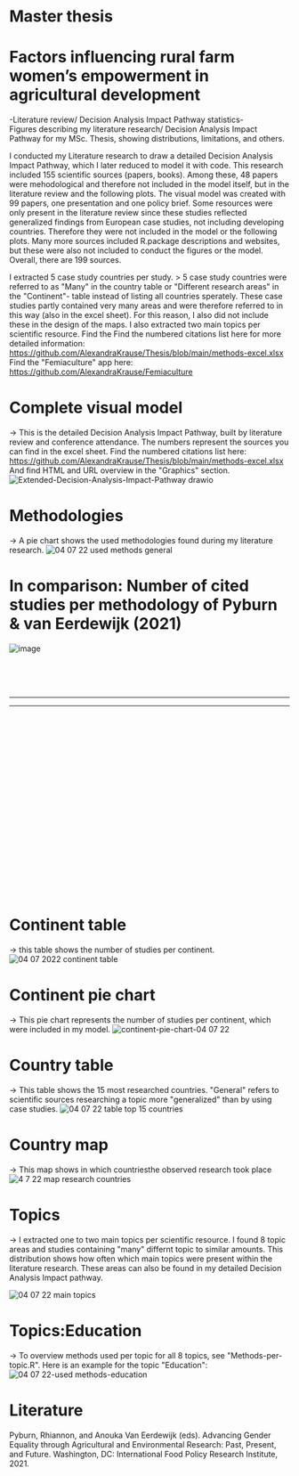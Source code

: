# Master thesis 
# Factors influencing rural farm women’s empowerment in agricultural development

-Literature review/ Decision Analysis Impact Pathway statistics-
<br>
Figures describing my literature research/ Decision Analysis Impact Pathway for my MSc. Thesis, showing distributions, limitations, and others.

I conducted my Literature research to draw a detailed Decision Analysis Impact Pathway, which I later reduced to model it with code. This research included 155 scientific sources (papers, books). Among these, 48 papers were mehodological and therefore not included in the model itself, but in the literature review and the following plots. The visual model was created with 99 papers, one presentation and one policy brief. Some resources were only present in the literature review since these studies reflected generalized findings from European case studies, not including developing countries. Therefore they were not included in the model or the following plots.
Many more sources included R.package descriptions and websites, but these were also not included to conduct the figures or the model. Overall, there are 199 sources.

I extracted 5 case study countries per study. > 5 case study countries were referred to as "Many" in the country table or "Different research areas" in the "Continent"- table instead of listing all countries sperately. These case studies partly contained very many areas and were therefore referred to in this way (also in the excel sheet). For this reason, I also did not include these in the design of the maps.
I also extracted two main topics per scientific resource.
Find the Find the numbered citations list here for more detailed information: https://github.com/AlexandraKrause/Thesis/blob/main/methods-excel.xlsx
Find the "Femiaculture" app here: https://github.com/AlexandraKrause/Femiaculture

# Complete visual model
-> This is the detailed Decision Analysis Impact Pathway, built by literature review and conference attendance. The numbers represent the sources you can find in the excel sheet. Find the numbered citations list here:
https://github.com/AlexandraKrause/Thesis/blob/main/methods-excel.xlsx
And find HTML and URL overview in the "Graphics" section.
![Extended-Decision-Analysis-Impact-Pathway drawio](https://user-images.githubusercontent.com/82711784/177217685-211bb653-c3b5-46d8-abf8-cf0dbfca419e.png)

# Methodologies
-> A pie chart shows the used methodologies found during my literature research.
![04 07 22 used methods general](https://user-images.githubusercontent.com/82711784/177217750-ca886b9a-ea95-4614-bf49-a07908d9d578.png)

# In comparison: Number of cited studies per methodology of Pyburn & van Eerdewijk (2021)
![image](https://user-images.githubusercontent.com/82711784/175346910-5405ef3a-2247-415b-b697-2b3788c41ba2.png)

<br><br><br>
<hr><hr>
<br><br><br><br><br><br><br><br><br><br><br><br><br><br><br><br><br><br><br>



# Continent table
-> this table shows the  number of studies per continent.
![04 07 2022 continent table](https://user-images.githubusercontent.com/82711784/177218079-44de2d4e-3712-4809-8829-0ea00419749d.png)


# Continent pie chart
-> This pie chart represents the number of studies per continent, which were included in my model.
![continent-pie-chart-04 07 22](https://user-images.githubusercontent.com/82711784/177217796-ac729cdd-e4f4-45b2-b6f4-82a7cb8ea31f.png)

# Country table
-> This table shows the 15 most researched countries. "General" refers to scientific sources researching a topic more "generalized" than by using case studies.
![04 07 22 table top 15 countries](https://user-images.githubusercontent.com/82711784/177217814-fd2db076-c3e0-431e-944f-b270a49602dd.png)

# Country map
-> This map shows in which countriesthe observed research took place 
![4 7 22 map research countries](https://user-images.githubusercontent.com/82711784/177217898-451b61be-378c-4596-8196-81ca80303ea9.png)

# Topics
-> I extracted one to two main topics per scientific resource. I found 8 topic areas and studies containing "many" differnt topic to similar amounts. This distribution shows how often which main topics were present within the literature research. These areas can also be found in my detailed Decision Analysis Impact pathway.

![04 07 22 main topics](https://user-images.githubusercontent.com/82711784/177217831-a06ed4b4-7d32-4094-8165-863af1a825ae.png)


# Topics:Education
-> To overview methods used per topic for all 8 topics, see "Methods-per-topic.R". Here is an example for the topic "Education":
![04 07 22-used methods-education](https://user-images.githubusercontent.com/82711784/177217848-2a94083c-5a5f-43cd-acc1-48d861b1e318.png)

# Literature
Pyburn, Rhiannon, and Anouka Van Eerdewijk (eds).
Advancing Gender Equality through Agricultural and Environmental Research: Past,
Present, and Future. Washington, DC: International Food Policy Research Institute,
2021.
